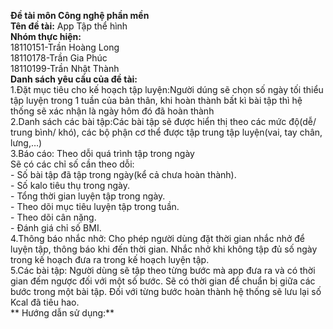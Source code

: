 **Đề tài môn Công nghệ phần mền** <br/>
**Tên đề tài:** App Tập thể hình<br/>
**Nhóm thực hiện:**<br/>
  18110151-Trần Hoàng Long<br/>
  18110178-Trần Gia Phúc<br/>
  18110199-Trần Nhật Thành<br/>
**Danh sách yêu cầu của đề tài:**<br/>
      1.Đặt mục tiêu cho kế hoạch tập luyện:Người dúng sẽ chọn số ngày tối thiểu tập luyện trong 1 tuần của bản thân, khi hoàn thành bất kì bài tập thì hệ thống sẽ xác nhận là           ngày hôm đó đã hoàn thành<br/>
      2.Danh sách các bài tập:Các bài tập sẽ được hiển thị theo các mức độ(dễ/ trung bình/ khó), các bộ phận cơ thể được tập trung tập luyện(vai, tay chân, lưng,…)<br/>
      3.Báo cáo: Theo dỗi quá trình tập trong ngày<br/>
                  Sẽ có  các chỉ số cần theo dỗi:<br/>
                    -	Số bài tập đã tập trong ngày(kể cả chưa hoàn thành).<br/>
                    -	Số kalo tiêu thụ trong ngày.<br/>
                    -	Tổng thời gian luyện tập trong ngày.<br/>
                    -	Theo dõi mục tiêu luyện tập trong tuần.<br/>
                    -	Theo dõi cân nặng.<br/>
                    -	Đánh giá chỉ số BMI.<br/>
      4.Thông báo nhắc nhở: Cho phép người dùng đặt thời gian nhắc nhở để luyện tập, thông báo khi đến thời gian. Nhắc nhở khi không tập đủ số ngày trong kế hoạch đưa ra trong kế hoạch luyện tập.<br/>
      5.Các bài tập: Người dùng sẽ tập theo từng bước mà app đưa ra và có thời gian đếm ngược đối với một số bước. Sẽ có thời gian để chuẩn bị giữa các bước trong một bài tập. Đối       với từng bước hoàn thành hệ thống sẽ lưu lại số Kcal đã tiêu hao.<br/>
 ** Hướng dẫn sử dụng:**<br/>
  
 

 
    
